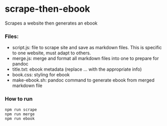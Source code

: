 # scrape-then-ebook
Scrapes a website then generates an ebook

### Files:
* script.js: file to scrape site and save as markdown files. This is specific to one website, must adapt to others.
* merge.js: merge and format all markdown files into one to prepare for pandoc
* title.txt: ebook metadata (replace ... with the appropriate info)
* book.css: styling for ebook
* make-ebook.sh: pandoc command to generate ebook from merged markdown file

### How to run
```
npm run scrape
npm run merge
npm run ebook
```